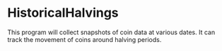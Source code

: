 # HistoricalHalvings
This program will collect snapshots of coin data at various dates. It can track the movement of coins around halving periods. 
